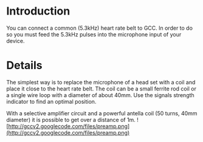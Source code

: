 # Introduction #

You can connect a common (5.3kHz) heart rate belt to GCC. In order to do so you must feed the 5.3kHz pulses into the microphone input of your device.

# Details #

The simplest way is to replace the microphone of a head set with a coil and place it close to the heart rate belt. The coil can be a small ferrite rod coil or a single wire loop with a diameter of about 40mm.  Use the signals strength indicator to find an optimal position.

With a selective amplifier circuit and a powerful antella coil (50 turns, 40mm diameter) it is possible to get over a distance of 1m.
![http://gccv2.googlecode.com/files/preamp.png](http://gccv2.googlecode.com/files/preamp.png)